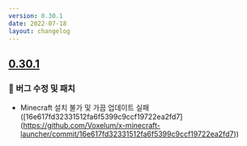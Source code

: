 ```yaml
---
version: 0.30.1
date: 2022-07-18
layout: changelog
---
```


## [0.30.1](#0.30.1)
### 🐛 버그 수정 및 패치

- Minecraft 설치 불가 및 가끔 업데이트 실패 ([16e617fd32331512fa6f5399c9ccf19722ea2fd7] (https://github.com/Voxelum/x-minecraft-launcher/commit/16e617fd32331512fa6f5399c9ccf19722ea2fd7))